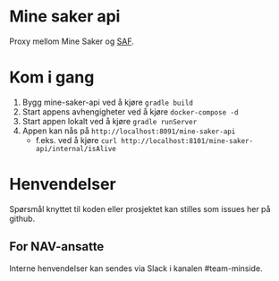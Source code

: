 # Mine saker api

Proxy mellom Mine Saker og [SAF](https://github.com/navikt/safselvbetjening).

# Kom i gang
1. Bygg mine-saker-api ved å kjøre `gradle build`
1. Start appens avhengigheter ved å kjøre `docker-compose -d`
1. Start appen lokalt ved å kjøre `gradle runServer`
1. Appen kan nås på `http://localhost:8091/mine-saker-api`
   * f.eks. ved å kjøre `curl http://localhost:8101/mine-saker-api/internal/isAlive`

# Henvendelser

Spørsmål knyttet til koden eller prosjektet kan stilles som issues her på github.

## For NAV-ansatte

Interne henvendelser kan sendes via Slack i kanalen #team-minside.
